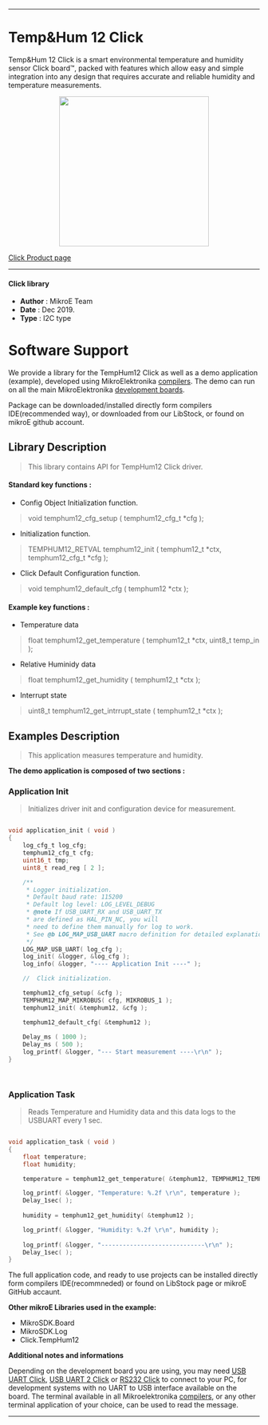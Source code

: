 
---
# Temp&Hum 12 Click

Temp&Hum 12 Click is a smart environmental temperature and humidity sensor Click board™, packed with features which allow easy and simple integration into any design that requires accurate and reliable humidity and temperature measurements. 

<p align="center">
  <img src="https://download.mikroe.com/images/click_for_ide/temphum12_click.png" height=300px>
</p>

[Click Product page](https://www.mikroe.com/temphum-12-click)

---


#### Click library 

- **Author**        : MikroE Team
- **Date**          : Dec 2019.
- **Type**          : I2C type


# Software Support

We provide a library for the TempHum12 Click 
as well as a demo application (example), developed using MikroElektronika 
[compilers](https://shop.mikroe.com/compilers). 
The demo can run on all the main MikroElektronika [development boards](https://shop.mikroe.com/development-boards).

Package can be downloaded/installed directly form compilers IDE(recommended way), or downloaded from our LibStock, or found on mikroE github account. 

## Library Description

> This library contains API for TempHum12 Click driver.

#### Standard key functions :

- Config Object Initialization function.
> void temphum12_cfg_setup ( temphum12_cfg_t *cfg ); 
 
- Initialization function.
> TEMPHUM12_RETVAL temphum12_init ( temphum12_t *ctx, temphum12_cfg_t *cfg );

- Click Default Configuration function.
> void temphum12_default_cfg ( temphum12 *ctx );

#### Example key functions :

- Temperature data
> float temphum12_get_temperature ( temphum12_t *ctx, uint8_t temp_in );
 
- Relative Huminidy data
> float temphum12_get_humidity ( temphum12_t *ctx );

- Interrupt state
> uint8_t temphum12_get_intrrupt_state ( temphum12_t *ctx );

## Examples Description

> This application measures temperature and humidity.

**The demo application is composed of two sections :**

### Application Init 

> Initializes driver init and configuration device for measurement.

```c

void application_init ( void )
{
    log_cfg_t log_cfg;
    temphum12_cfg_t cfg;
    uint16_t tmp;
    uint8_t read_reg [ 2 ];

    /** 
     * Logger initialization.
     * Default baud rate: 115200
     * Default log level: LOG_LEVEL_DEBUG
     * @note If USB_UART_RX and USB_UART_TX 
     * are defined as HAL_PIN_NC, you will 
     * need to define them manually for log to work. 
     * See @b LOG_MAP_USB_UART macro definition for detailed explanation.
     */
    LOG_MAP_USB_UART( log_cfg );
    log_init( &logger, &log_cfg );
    log_info( &logger, "---- Application Init ----" );

    //  Click initialization.

    temphum12_cfg_setup( &cfg );
    TEMPHUM12_MAP_MIKROBUS( cfg, MIKROBUS_1 );
    temphum12_init( &temphum12, &cfg );

    temphum12_default_cfg( &temphum12 );
    
    Delay_ms ( 1000 );
    Delay_ms ( 500 );
    log_printf( &logger, "--- Start measurement ----\r\n" );
}

  
```

### Application Task

> Reads Temperature and Humidity data and this data logs to the USBUART every 1 sec.

```c

void application_task ( void )
{
    float temperature;
    float humidity;

    temperature = temphum12_get_temperature( &temphum12, TEMPHUM12_TEMP_IN_CELSIUS);

    log_printf( &logger, "Temperature: %.2f \r\n", temperature );
    Delay_1sec( );
    
    humidity = temphum12_get_humidity( &temphum12 );

    log_printf( &logger, "Humidity: %.2f \r\n", humidity );
    
    log_printf( &logger, "-----------------------------\r\n" );
    Delay_1sec( );
}

```

The full application code, and ready to use projects can be  installed directly form compilers IDE(recommneded) or found on LibStock page or mikroE GitHub accaunt.

**Other mikroE Libraries used in the example:** 

- MikroSDK.Board
- MikroSDK.Log
- Click.TempHum12

**Additional notes and informations**

Depending on the development board you are using, you may need 
[USB UART Click](https://shop.mikroe.com/usb-uart-click), 
[USB UART 2 Click](https://shop.mikroe.com/usb-uart-2-click) or 
[RS232 Click](https://shop.mikroe.com/rs232-click) to connect to your PC, for 
development systems with no UART to USB interface available on the board. The 
terminal available in all Mikroelektronika 
[compilers](https://shop.mikroe.com/compilers), or any other terminal application 
of your choice, can be used to read the message.



---
